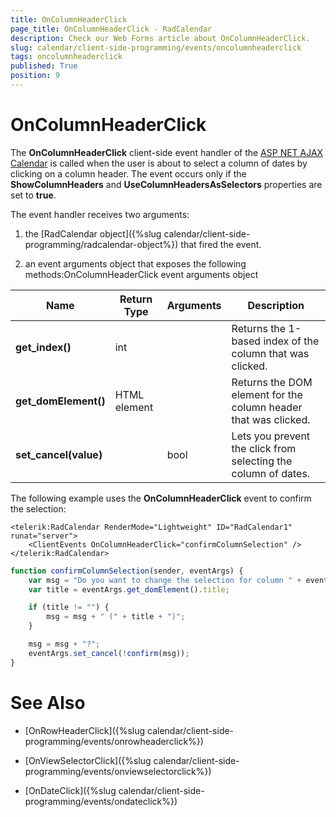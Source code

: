 ```yaml
---
title: OnColumnHeaderClick
page_title: OnColumnHeaderClick - RadCalendar
description: Check our Web Forms article about OnColumnHeaderClick.
slug: calendar/client-side-programming/events/oncolumnheaderclick
tags: oncolumnheaderclick
published: True
position: 9
---
```


# OnColumnHeaderClick



The **OnColumnHeaderClick** client-side event handler of the [ASP NET AJAX Calendar](https://www.telerik.com/products/aspnet-ajax/calendar.aspx) is called when the user is about to select a column of dates by clicking on a column header. The event occurs only if the **ShowColumnHeaders** and **UseColumnHeadersAsSelectors** properties are set to **true**.


The event handler receives two arguments:

1. the [RadCalendar object]({%slug calendar/client-side-programming/radcalendar-object%}) that fired the event.

1. an event arguments object that exposes the following methods:OnColumnHeaderClick event arguments object


| Name | Return Type | Arguments | Description |
| ------ | ------ | ------ | ------ |
| **get_index()** |int||Returns the 1-based index of the column that was clicked.|
| **get_domElement()** |HTML element||Returns the DOM element for the column header that was clicked.|
| **set_cancel(value)** ||bool|Lets you prevent the click from selecting the column of dates.|

The following example uses the **OnColumnHeaderClick** event to confirm the selection:

````ASPNET
<telerik:RadCalendar RenderMode="Lightweight" ID="RadCalendar1" runat="server">
	<ClientEvents OnColumnHeaderClick="confirmColumnSelection" />
</telerik:RadCalendar>
````
````JavaScript
function confirmColumnSelection(sender, eventArgs) {
	var msg = "Do you want to change the selection for column " + eventArgs.get_index();
	var title = eventArgs.get_domElement().title;

	if (title != "") {
		msg = msg + " (" + title + ")";
	}

	msg = msg + "?";
	eventArgs.set_cancel(!confirm(msg));
}
````


# See Also

 * [OnRowHeaderClick]({%slug calendar/client-side-programming/events/onrowheaderclick%})

 * [OnViewSelectorClick]({%slug calendar/client-side-programming/events/onviewselectorclick%})

 * [OnDateClick]({%slug calendar/client-side-programming/events/ondateclick%})
